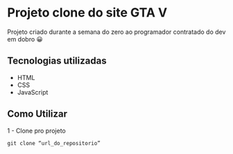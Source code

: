 # Projeto clone do site GTA V 
Projeto criado durante a semana do zero ao programador contratado do dev em dobro 😀


## Tecnologias utilizadas

- HTML
- CSS
- JavaScript

## Como Utilizar
1 - Clone pro projeto
```
git clone “url_do_repositorio”
```

